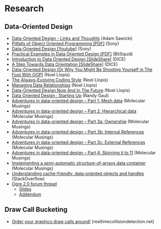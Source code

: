 # Research

## Data-Oriented Design

- [Data-Oriented Design - Links and Thoughts](http://www.asawicki.info/news_1422_data-oriented_design_-_links_and_thoughts.html) (Adam Sawicki)
- [Pitfalls of Object Oriented Programming [PDF]](http://research.scee.net/files/presentations/gcapaustralia09/Pitfalls_of_Object_Oriented_Programming_GCAP_09.pdf) (Sony)
- [Data-Oriented Design [Youtube]](http://www.youtube.com/watch?v=16ZF9XqkfRY) (Sony)
- [Practical Examples in Data Oriented Design [PDF]](https://docs.google.com/presentation/d/17Bzle0w6jz-1ndabrvC5MXUIQ5jme0M8xBF71oz-0Js/present) (BitSquid)
- [Introduction to Data Oriented Design [SlideShare]](http://www.slideshare.net/DICEStudio/a-step-towards-data-orientation) (DICE)
- [A Step Towards Data Orientation [SlideShare]](http://www.slideshare.net/DICEStudio/introduction-to-data-oriented-design) (DICE)
- [Data-Oriented Design (Or Why You Might Be Shooting Yourself in The Foot With OOP)](http://gamesfromwithin.com/data-oriented-design) (Noel Llopis)
- [The Always-Evolving Coding Style](http://gamesfromwithin.com/the-always-evolving-coding-style) (Noel Llopis)
- [Managing Data Relationships](http://gamesfromwithin.com/managing-data-relationships) (Noel Llopis)
- [Data-Oriented Design Now And In The Future](http://gamesfromwithin.com/data-oriented-design-now-and-in-the-future) (Noel Llopis)
- [Data Oriented Design : Starting Up](http://www.randygaul.net/2013/05/05/data-oriented-design-starting-up/) (Randy Gaul)
- [Adventures in data-oriented design – Part 1: Mesh data](http://molecularmusings.wordpress.com/2011/11/03/adventures-in-data-oriented-design-part-1-mesh-data-3/) (Molecular Musings)
- [Adventures in data-oriented design – Part 2: Hierarchical data](http://molecularmusings.wordpress.com/2013/02/22/adventures-in-data-oriented-design-part-2-hierarchical-data/) (Molecular Musings)
- [Adventures in data-oriented design – Part 3a: Ownership](http://molecularmusings.wordpress.com/2013/05/02/adventures-in-data-oriented-design-part-3a-ownership/) (Molecular Musings)
- [Adventures in data-oriented design – Part 3b: Internal References](http://molecularmusings.wordpress.com/2013/05/17/adventures-in-data-oriented-design-part-3b-internal-references/) (Molecular Musings)
- [Adventures in data-oriented design – Part 3c: External References](http://molecularmusings.wordpress.com/2013/07/24/adventures-in-data-oriented-design-part-3c-external-references/) (Molecular Musings)
- [Adventures in data-oriented design – Part 4: Skinning it to 11](http://molecularmusings.wordpress.com/2013/08/22/adventures-in-data-oriented-design-part-4-skinning-it-to-11/) (Molecular Musings)
- [Implementing a semi-automatic structure-of-arrays data container](http://molecularmusings.wordpress.com/2013/10/22/implementing-a-semi-automatic-structure-of-arrays-data-container/) (Molecular Musings)
- [Understanding cache-friendly, data-oriented objects and handles](http://stackoverflow.com/questions/19385853/understanding-cache-friendly-data-oriented-objects-and-handles) (StackOverflow)
- [Ogre 2.0 forum thread](http://www.ogre3d.org/forums/viewtopic.php?f=25&t=75459)
  - [Slides](http://www.mediafire.com/view/?7k0q4guxgm74y2g)
  - [Addendum](http://www.mediafire.com/view/?575z0dfnrk0377v)

## Draw Call Bucketing

- [Order your graphics draw calls around!](http://realtimecollisiondetection.net/blog/?p=86) (realtimecollisiondetection.net)
